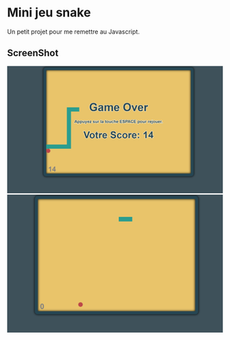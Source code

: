 # Mini jeu snake

Un petit projet pour me remettre au Javascript.

## ScreenShot

![screenshot1](img/screenshot1.png)
![screenshot2](img/screenshot2.png)
